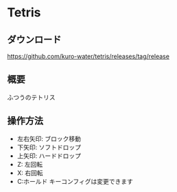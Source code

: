 # Tetris

## ダウンロード

https://github.com/kuro-water/tetris/releases/tag/release

## 概要

ふつうのテトリス

## 操作方法

-   左右矢印: ブロック移動
-   下矢印: ソフトドロップ
-   上矢印: ハードドロップ
-   Z: 左回転
-   X: 右回転
-   C:ホールド
    キーコンフィグは変更できます
